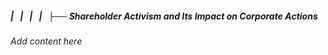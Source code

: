 ##### |   |   |   |   ├── Shareholder Activism and Its Impact on Corporate Actions

*Add content here*